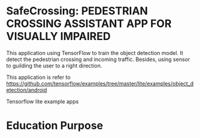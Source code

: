# SafeCrossing: PEDESTRIAN CROSSING ASSISTANT APP FOR VISUALLY IMPAIRED

This application using TensorFlow to train the object detection model. It detect the pedestrian crossing and incoming traffic. Besides, using sensor to guilding the user to a right direction.



This application is refer to https://github.com/tensorflow/examples/tree/master/lite/examples/object_detection/android

Tensorflow lite example apps

# Education Purpose


